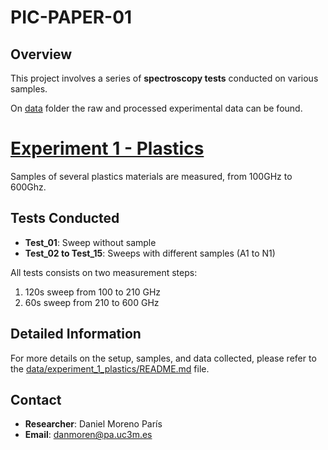 # PIC-PAPER-01

## Overview
This project involves a series of **spectroscopy tests** conducted on various samples. 

On [data](data/) folder the raw and processed experimental data can be found.

# [Experiment 1 - Plastics](data/experiment_1_plastics/)

Samples of several plastics materials are measured, from 100GHz to 600Ghz.

## Tests Conducted
- **Test_01**: Sweep without sample
- **Test_02 to Test_15**: Sweeps with different samples (A1 to N1)

All tests consists on two measurement steps:
1. 120s sweep from 100 to 210 GHz
2. 60s sweep from 210 to 600 GHz


## Detailed Information
For more details on the setup, samples, and data collected, please refer to the [data/experiment_1_plastics/README.md](data/experiment_1_plastics/README.md) file.

## Contact
- **Researcher**: Daniel Moreno París
- **Email**: danmoren@pa.uc3m.es